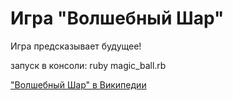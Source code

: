 Игра "Волшебный Шар"
====================

Игра предсказывает будущее!

запуск в консоли: ruby magic_ball.rb

["Волшебный Шар" в Википедии](https://ru.wikipedia.org/wiki/Magic_8_ball)
